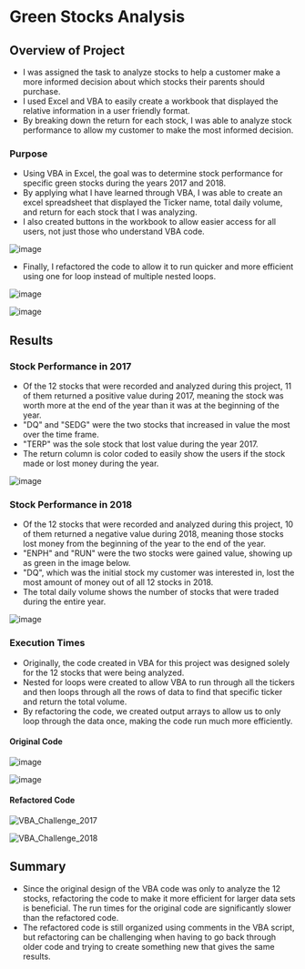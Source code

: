 # Green Stocks Analysis

## Overview of Project
 - I was assigned the task to analyze stocks to help a customer make a more informed decision about which stocks their parents should purchase. 
 - I used Excel and VBA to easily create a workbook that displayed the relative information in a user friendly format. 
 - By breaking down the return for each stock, I was able to analyze stock performance to allow my customer to make the most informed decision.

### Purpose
- Using VBA in Excel, the goal was to determine stock performance for specific green stocks during the years 2017 and 2018. 
- By applying what I have learned through VBA, I was able to create an excel spreadsheet that displayed the Ticker name, total daily volume, and return for each stock that I was analyzing. 
- I also created buttons in the workbook to allow easier access for all users, not just those who understand VBA code.

![image](https://user-images.githubusercontent.com/104038813/175048808-353c4606-533c-4441-845b-01f7e494821c.png)

- Finally, I refactored the code to allow it to run quicker and more efficient using one for loop instead of multiple nested loops. 

![image](https://user-images.githubusercontent.com/104038813/175049065-64f9bac0-d67c-471a-8db2-3bb66de3d376.png)

![image](https://user-images.githubusercontent.com/104038813/175049171-a269ce9d-a9ec-4437-87c1-d9b6e01df468.png)



## Results
### Stock Performance in 2017

- Of the 12 stocks that were recorded and analyzed during this project, 11 of them returned a positive value during 2017, meaning the stock was worth more at the end of the year than it was at the beginning of the year. 
- "DQ" and "SEDG" were the two stocks that increased in value the most over the time frame. 
- "TERP" was the sole stock that lost value during the year 2017. 
- The return column is color coded to easily show the users if the stock made or lost money during the year.

![image](https://user-images.githubusercontent.com/104038813/175045752-5bada99f-e73c-4ba5-9d94-3a2c9448d0e0.png)

 
### Stock Performance in 2018
- Of the 12 stocks that were recorded and analyzed during this project, 10 of them returned a negative value during 2018, meaning those stocks lost money from the beginning of the year to the end of the year. 
- "ENPH" and "RUN" were the two stocks were gained value, showing up as green in the image below. 
- "DQ", which was the initial stock my customer was interested in, lost the most amount of money out of all 12 stocks in 2018. 
- The total daily volume shows the number of stocks that were traded during the entire year. 

![image](https://user-images.githubusercontent.com/104038813/175047059-2dfa748d-d320-4ade-ae11-6050e0c3c65f.png)


### Execution Times
- Originally, the code created in VBA for this project was designed solely for the 12 stocks that were being analyzed.
- Nested for loops were created to allow VBA to run through all the tickers and then loops through all the rows of data to find that specific ticker and return the total volume. 
- By refactoring the code, we created output arrays to allow us to only loop through the data once, making the code run much more efficiently. 
 
 #### Original Code
 
 ![image](https://user-images.githubusercontent.com/104038813/175048534-e7c03a3a-2a28-4fa2-a59f-8ac34bfa436f.png)
 
 ![image](https://user-images.githubusercontent.com/104038813/175048668-c395faeb-7c04-4eb0-9194-62b454452b08.png)



 
 #### Refactored Code
 
 ![VBA_Challenge_2017](https://user-images.githubusercontent.com/104038813/175049641-5ae69ead-feab-4d53-86f9-3aa0236e1bb1.png)

 ![VBA_Challenge_2018](https://user-images.githubusercontent.com/104038813/175049654-2e8f3955-0a49-451b-a383-3536da46cd1f.png)

## Summary
- Since the original design of the VBA code was only to analyze the 12 stocks, refactoring the code to make it more efficient for larger data sets is beneficial. The run times for the original code are significantly slower than the refactored code. 
- The refactored code is still organized using comments in the VBA script, but refactoring can be challenging when having to go back through older code and trying to create something new that gives the same results.  


